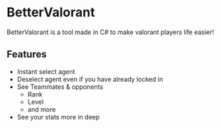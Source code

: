 # BetterValorant
BetterValorant is a tool made in C# to make valorant players life easier!

## Features

- Instant select agent
- Deselect agent even if you have already locked in
- See Teammates & opponents
  - Rank
  - Level
  - and more
- See your stats more in deep

